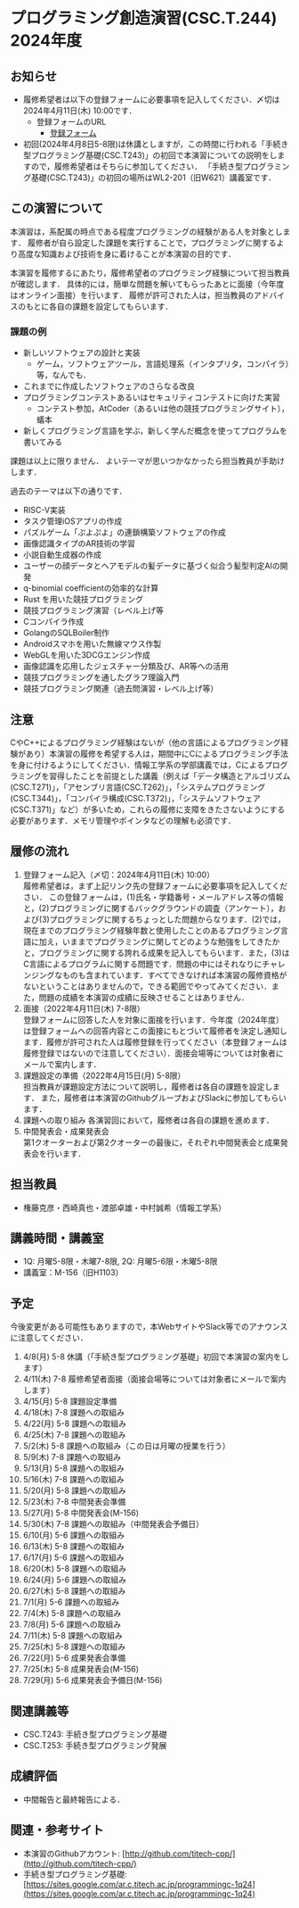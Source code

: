 # プログラミング創造演習(CSC.T.244) 2024年度

## お知らせ

* 履修希望者は以下の登録フォームに必要事項を記入してください．〆切は2024年4月11日(木) 10:00です．
  - 登録フォームのURL
      - [登録フォーム](https://forms.gle/zV8XFzXmVnkZWUH87)
* 初回(2024年4月8日5-8限)は休講としますが，この時間に行われる「手続き型プログラミング基礎(CSC.T243)」の初回で本演習についての説明をしますので，履修希望者はそちらに参加してください．
「手続き型プログラミング基礎(CSC.T243)」の初回の場所はWL2-201（旧W621）講義室です．

## この演習について
本演習は，系配属の時点である程度プログラミングの経験がある人を対象とします．
履修者が自ら設定した課題を実行することで，プログラミングに関するより高度な知識および技術を身に着けることが本演習の目的です．

本演習を履修するにあたり，履修希望者のプログラミング経験について担当教員が確認します．
具体的には，簡単な問題を解いてもらったあとに面接（今年度はオンライン面接）を行います．
履修が許可された人は，担当教員のアドバイスのもとに各自の課題を設定してもらいます．

### 課題の例
* 新しいソフトウェアの設計と実装
  - ゲーム，ソフトウェアツール，言語処理系（インタプリタ，コンパイラ）等，なんでも．
* これまでに作成したソフトウェアのさらなる改良
* プログラミングコンテストあるいはセキュリティコンテストに向けた実習
  - コンテスト参加，AtCoder（あるいは他の競技プログラミングサイト），蟻本
* 新しくプログラミング言語を学ぶ，新しく学んだ概念を使ってプログラムを書いてみる

課題は以上に限りません．
よいテーマが思いつかなかったら担当教員が手助けします．

過去のテーマは以下の通りです．
* RISC-V実装
* タスク管理iOSアプリの作成
* パズルゲーム「ぷよぷよ」の連鎖構築ソフトウェアの作成
* 画像認識タイプのAR技術の学習
* 小説自動生成器の作成
* ユーザーの顔データとヘアモデルの髪データに基づく似合う髪型判定AIの開発
* q-binomial coefficientの効率的な計算
* Rust を用いた競技プログラミング
* 競技プログラミング演習（レベル上げ等
* Cコンパイラ作成
* GolangのSQLBoiler制作
* Androidスマホを用いた無線マウス作製
* WebGLを用いた3DCGエンジン作成
* 画像認識を応用したジェスチャー分類及び、AR等への活用
* 競技プログラミングを通したグラフ理論入門
* 競技プログラミング関連（過去問演習・レベル上げ等）

## 注意
CやC++によるプログラミング経験はないが（他の言語によるプログラミング経験があり）本演習の履修を希望する人は，期間中にCによるプログラミング手法を身に付けるようにしてください．情報工学系の学部講義では，Cによるプログラミングを習得したことを前提とした講義（例えば「データ構造とアルゴリズム(CSC.T271)」，「アセンブリ言語(CSC.T262)」，「システムプログラミング(CSC.T344)」，「コンパイラ構成(CSC.T372)」，「システムソフトウェア(CSC.T371)」など）が多いため，これらの履修に支障をきたさないようにする必要があります．メモリ管理やポインタなどの理解も必須です．

## 履修の流れ
1. 登録フォーム記入（〆切：2024年4月11日(木) 10:00）  
履修希望者は，まず上記リンク先の登録フォームに必要事項を記入してください．
この登録フォームは，(1)氏名・学籍番号・メールアドレス等の情報と，(2)プログラミングに関するバックグラウンドの調査（アンケート），および(3)プログラミングに関するちょっとした問題からなります．(2)では，現在までのプログラミング経験年数と使用したことのあるプログラミング言語に加え，いままでプログラミングに関してどのような勉強をしてきたかと，プログラミングに関する誇れる成果を記入してもらいます．また，(3)はC言語によるプログラムに関する問題です．問題の中にはそれなりにチャレンジングなものも含まれています．すべてできなければ本演習の履修資格がないということはありませんので，できる範囲でやってみてください．また，問題の成績を本演習の成績に反映させることはありません．
2. 面接（2022年4月11日(木) 7-8限）  
登録フォームに回答した人を対象に面接を行います．今年度（2024年度）は登録フォームへの回答内容とこの面接にもとづいて履修者を決定し通知します．履修が許可された人は履修登録を行ってください（本登録フォームは履修登録ではないので注意してください）．面接会場等については対象者にメールで案内します．
3. 課題設定の準備（2022年4月15日(月) 5-8限）  
担当教員が課題設定方法について説明し，履修者は各自の課題を設定します．
また，履修者は本演習のGithubグループおよびSlackに参加してもらいます．
4. 課題への取り組み
各演習回において，履修者は各自の課題を進めます．
5. 中間発表会・成果発表会  
第1クオーターおよび第2クオーターの最後に，それぞれ中間発表会と成果発表会を行います．

## 担当教員
* 権藤克彦・西崎真也・渡部卓雄・中村誠希（情報工学系）

## 講義時間・講義室
* 1Q: 月曜5-8限・木曜7-8限, 2Q: 月曜5-6限・木曜5-8限
* 講義室：M-156（旧H1103）

## 予定
今後変更がある可能性もありますので，本WebサイトやSlack等でのアナウンスに注意してください．

1. 4/8(月) 5-8 休講（「手続き型プログラミング基礎」初回で本演習の案内をします）
2. 4/11(木) 7-8 履修希望者面接（面接会場等については対象者にメールで案内します）
3. 4/15(月) 5-8 課題設定準備
4. 4/18(木) 7-8 課題への取組み
5. 4/22(月) 5-8 課題への取組み
6. 4/25(木) 7-8 課題への取組み
7. 5/2(木) 5-8 課題への取組み（この日は月曜の授業を行う）
8. 5/9(木) 7-8 課題への取組み
9. 5/13(月) 5-8 課題への取組み
10. 5/16(木) 7-8 課題への取組み
11. 5/20(月) 5-8 課題への取組み
12. 5/23(木) 7-8 中間発表会準備
13. 5/27(月) 5-8 中間発表会(M-156)
14. 5/30(木) 7-8 課題への取組み（中間発表会予備日）
15. 6/10(月) 5-6 課題への取組み
16. 6/13(木) 5-8 課題への取組み
17. 6/17(月) 5-6 課題への取組み
18. 6/20(木) 5-8 課題への取組み
19. 6/24(月) 5-6 課題への取組み
20. 6/27(木) 5-8 課題への取組み
21. 7/1(月) 5-6 課題への取組み
22. 7/4(木) 5-8 課題への取組み
23. 7/8(月) 5-6 課題への取組み
24. 7/11(木) 5-8 課題への取組み
25. 7/25(木) 5-8 課題への取組み
26. 7/22(月) 5-6 成果発表会準備
27. 7/25(木) 5-8 成果発表会(M-156)
28. 7/29(月) 5-6 成果発表会予備日(M-156)

## 関連講義等
* CSC.T243: 手続き型プログラミング基礎
* CSC.T253: 手続き型プログラミング発展

## 成績評価
* 中間報告と最終報告による．

## 関連・参考サイト
* 本演習のGithubアカウント: [http://github.com/titech-cpp/](http://github.com/titech-cpp/)
* 手続き型プログラミング基礎: [https://sites.google.com/ar.c.titech.ac.jp/programmingc-1q24](https://sites.google.com/ar.c.titech.ac.jp/programmingc-1q24)

